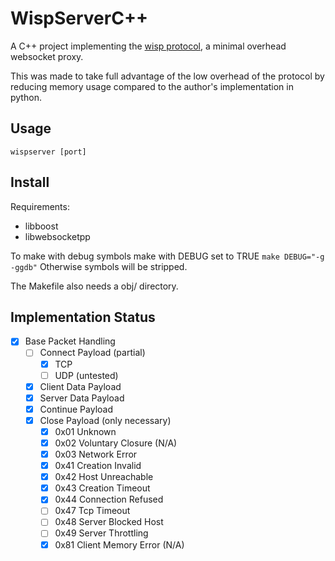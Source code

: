 # WispServerC++

A C++ project implementing the [wisp protocol](https://github.com/MercuryWorkshop/wisp-protocol), a minimal overhead websocket proxy.

This was made to take full advantage of the low overhead of the protocol by reducing memory usage compared to the author's implementation in python.

## Usage

`wispserver [port]`

## Install

Requirements:
- libboost
- libwebsocketpp

To make with debug symbols make with DEBUG set to TRUE
`make DEBUG="-g -ggdb"`
Otherwise symbols will be stripped.

The Makefile also needs a obj/ directory.

## Implementation Status

- [x] Base Packet Handling
    - [ ] Connect Payload (partial)
        - [x] TCP
        - [ ] UDP (untested)
    - [x] Client Data Payload
    - [x] Server Data Payload
    - [x] Continue Payload
    - [x] Close Payload (only necessary)
        - [x] 0x01 Unknown
        - [x] 0x02 Voluntary Closure (N/A)
        - [x] 0x03 Network Error
        - [x] 0x41 Creation Invalid
        - [x] 0x42 Host Unreachable
        - [x] 0x43 Creation Timeout
        - [x] 0x44 Connection Refused
        - [ ] 0x47 Tcp Timeout
        - [ ] 0x48 Server Blocked Host 
        - [ ] 0x49 Server Throttling
        - [x] 0x81 Client Memory Error (N/A)
